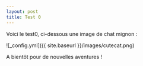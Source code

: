 ```yaml
---
layout: post
title: Test 0
---
```


Voici le test0, ci-dessous une image de chat mignon :

![_config.yml]({{ site.baseurl }}/images/cutecat.png)

A bientôt pour de nouvelles aventures !

